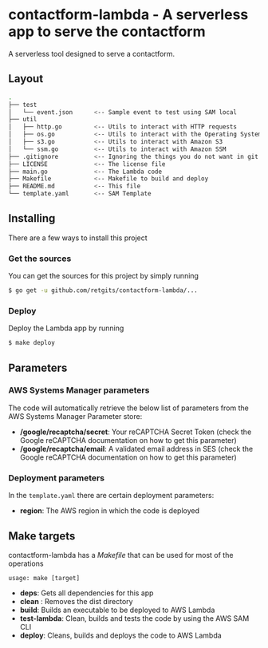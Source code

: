 # contactform-lambda - A serverless app to serve the contactform

A serverless tool designed to serve a contactform.

## Layout
```bash
.                    
├── test            
│   └── event.json      <-- Sample event to test using SAM local
├── util                
│   ├── http.go         <-- Utils to interact with HTTP requests
│   ├── os.go           <-- Utils to interact with the Operating System
│   ├── s3.go           <-- Utils to interact with Amazon S3
│   └── ssm.go          <-- Utils to interact with Amazon SSM
├── .gitignore          <-- Ignoring the things you do not want in git
├── LICENSE             <-- The license file
├── main.go             <-- The Lambda code
├── Makefile            <-- Makefile to build and deploy
├── README.md           <-- This file
└── template.yaml       <-- SAM Template
```

## Installing
There are a few ways to install this project

### Get the sources
You can get the sources for this project by simply running
```bash
$ go get -u github.com/retgits/contactform-lambda/...
```

### Deploy
Deploy the Lambda app by running
```bash
$ make deploy
```

## Parameters
### AWS Systems Manager parameters
The code will automatically retrieve the below list of parameters from the AWS Systems Manager Parameter store:

* **/google/recaptcha/secret**: Your reCAPTCHA Secret Token (check the Google reCAPTCHA documentation on how to get this parameter)
* **/google/recaptcha/email**: A validated email address in SES (check the Google reCAPTCHA documentation on how to get this parameter)

### Deployment parameters
In the `template.yaml` there are certain deployment parameters:

* **region**: The AWS region in which the code is deployed

## Make targets
contactform-lambda has a _Makefile_ that can be used for most of the operations

```
usage: make [target]
```

* **deps**: Gets all dependencies for this app
* **clean** : Removes the dist directory
* **build**: Builds an executable to be deployed to AWS Lambda
* **test-lambda**: Clean, builds and tests the code by using the AWS SAM CLI
* **deploy**: Cleans, builds and deploys the code to AWS Lambda